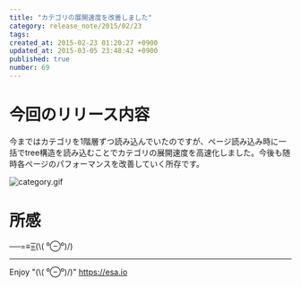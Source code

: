 ```yaml
---
title: "カテゴリの展開速度を改善しました"
category: release_note/2015/02/23
tags: 
created_at: 2015-02-23 01:20:27 +0900
updated_at: 2015-03-05 23:48:42 +0900
published: true
number: 69
---
```


# 今回のリリース内容
今まではカテゴリを1階層ずつ読み込んでいたのですが、ページ読み込み時に一括でtree構造を読み込むことでカテゴリの展開速度を高速化しました。今後も随時各ページのパフォーマンスを改善していく所存です。

![category.gif](https://img.esa.io/uploads/production/pictures/105/5266/image/08f3850d325bfe953dda2f04f012b17e.gif)

# 所感
──=≡=͟͟͞͞(\\( ⁰⊖⁰)/)

---
Enjoy "(\\( ⁰⊖⁰)/)"
https://esa.io

